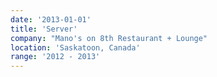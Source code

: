 ```yaml
---
date: '2013-01-01'
title: 'Server'
company: "Mano's on 8th Restaurant + Lounge"
location: 'Saskatoon, Canada'
range: '2012 - 2013'
---
```

